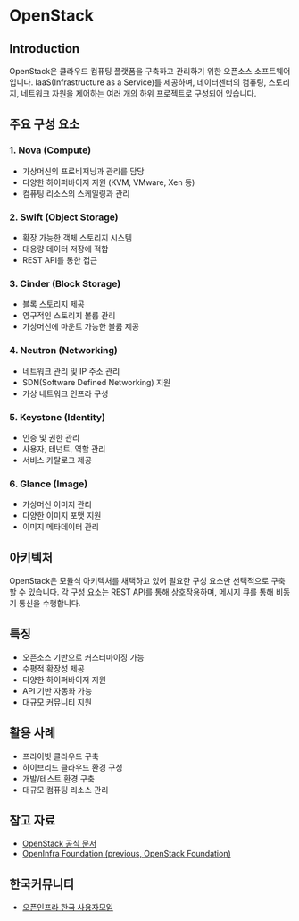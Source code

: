 # OpenStack

## Introduction
OpenStack은 클라우드 컴퓨팅 플랫폼을 구축하고 관리하기 위한 오픈소스 소프트웨어입니다. IaaS(Infrastructure as a Service)를 제공하며, 데이터센터의 컴퓨팅, 스토리지, 네트워크 자원을 제어하는 여러 개의 하위 프로젝트로 구성되어 있습니다.

## 주요 구성 요소

### 1. Nova (Compute)
- 가상머신의 프로비저닝과 관리를 담당
- 다양한 하이퍼바이저 지원 (KVM, VMware, Xen 등)
- 컴퓨팅 리소스의 스케일링과 관리

### 2. Swift (Object Storage)
- 확장 가능한 객체 스토리지 시스템
- 대용량 데이터 저장에 적합
- REST API를 통한 접근

### 3. Cinder (Block Storage)
- 블록 스토리지 제공
- 영구적인 스토리지 볼륨 관리
- 가상머신에 마운트 가능한 볼륨 제공

### 4. Neutron (Networking)
- 네트워크 관리 및 IP 주소 관리
- SDN(Software Defined Networking) 지원
- 가상 네트워크 인프라 구성

### 5. Keystone (Identity)
- 인증 및 권한 관리
- 사용자, 테넌트, 역할 관리
- 서비스 카탈로그 제공

### 6. Glance (Image)
- 가상머신 이미지 관리
- 다양한 이미지 포맷 지원
- 이미지 메타데이터 관리

## 아키텍처
OpenStack은 모듈식 아키텍처를 채택하고 있어 필요한 구성 요소만 선택적으로 구축할 수 있습니다. 각 구성 요소는 REST API를 통해 상호작용하며, 메시지 큐를 통해 비동기 통신을 수행합니다.

## 특징
- 오픈소스 기반으로 커스터마이징 가능
- 수평적 확장성 제공
- 다양한 하이퍼바이저 지원
- API 기반 자동화 가능
- 대규모 커뮤니티 지원

## 활용 사례
- 프라이빗 클라우드 구축
- 하이브리드 클라우드 환경 구성
- 개발/테스트 환경 구축
- 대규모 컴퓨팅 리소스 관리

## 참고 자료
- [OpenStack 공식 문서](https://docs.openstack.org/)
- [OpenInfra Foundation (previous, OpenStack Foundation)](https://openinfra.dev/)

## 한국커뮤니티
- [오픈인프라 한국 사용자모임](https://openinfra-kr.org/)
